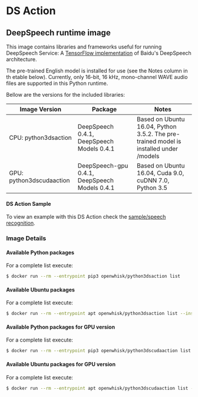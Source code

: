 # DS Action

## DeepSpeech runtime image

This image contains libraries and frameworks useful for running DeepSpeech Service: A [TensorFlow implementation](https://github.com/mozilla/DeepSpeech) of Baidu's DeepSpeech architecture.

The pre-trained English model is installed for use (see the Notes column in th etable below). Currently, only 16-bit, 16 kHz, mono-channel WAVE audio files are supported in this Python runtime.

Bellow are the versions for the included libraries:

| Image Version | Package | Notes |
| ------------- | ------- | ----- |
| CPU: python3dsaction | DeepSpeech 0.4.1, DeepSpeech Models 0.4.1 | Based on Ubuntu 16.04, Python 3.5.2. The pre-trained model is installed under /models |
| GPU: python3dscudaaction | DeepSpeech-gpu 0.4.1, DeepSpeech Models 0.4.1 | Based on Ubuntu 16.04, Cuda 9.0, cuDNN 7.0, Python 3.5 


#### DS Action Sample

To view an example with this DS Action check the [sample/speech recognition](./sample/).

### Image Details
#### Available Python packages

For a complete list execute:

```bash
$ docker run --rm --entrypoint pip3 openwhisk/python3dsaction list
```

#### Available Ubuntu packages

For a complete list execute:

```bash
$ docker run --rm --entrypoint apt openwhisk/python3dsaction list --installed
```

#### Available Python packages for GPU version

For a complete list execute:

```bash
$ docker run --rm --entrypoint pip3 openwhisk/python3dscudaaction list
```

#### Available Ubuntu packages for GPU version

For a complete list execute:

```bash
$ docker run --rm --entrypoint apt openwhisk/python3dscudaaction list --installed
```

